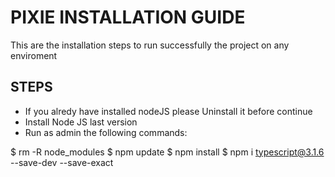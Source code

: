 PIXIE INSTALLATION GUIDE
========================
This are the installation steps to run successfully the project on any enviroment

## STEPS
- If you alredy have installed nodeJS please Uninstall it before continue
- Install Node JS last version
- Run as admin the following commands:

$ rm -R node_modules
$ npm update 
$ npm install
$ npm i typescript@3.1.6 --save-dev --save-exact